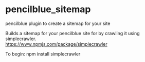 # pencilblue_sitemap
pencilblue plugin to create a sitemap for your site


Builds a sitemap for your pencilblue site for by crawling it using simplecrawler.  
https://www.npmjs.com/package/simplecrawler

To begin:
npm install simplecrawler
